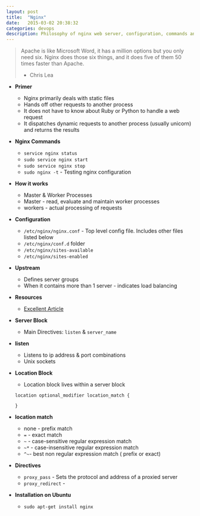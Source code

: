 ```yaml
---
layout: post
title:  "Nginx"
date:   2015-03-02 20:38:32
categories: devops
description: Philosophy of nginx web server, configuration, commands and operation
---
```

> Apache is like Microsoft Word, it has a million options but you only need six. Nginx does those six things, and it does five of them 50 times faster than Apache.
> - Chris Lea

* __Primer__
  * Nginx primarily deals with static files
  * Hands off other requests to another process
  * It does not have to know about Ruby or Python to handle a web request
  * It dispatches dynamic requests to another process (usually unicorn) and returns the results

* __Nginx Commands__
  * `service nginx status`
  * `sudo service nginx start`
  * `sudo service nginx stop`
  * `sudo nginx -t` - Testing nginx configuration

* __How it works__
  * Master & Worker Processes
  * Master - read, evaluate and maintain worker processes
  * workers - actual processing of requests

* __Configuration__
  * `/etc/nginx/nginx.conf` - Top level config file. Includes other files listed below
  * `/etc/nginx/conf.d` folder
  * `/etc/nginx/sites-available`
  * `/etc/nginx/sites-enabled`

* __Upstream__
  * Defines server groups
  * When it contains more than 1 server - indicates load balancing

* __Resources__
  * [Excellent Article](https://serversforhackers.com/getting-started-with-nginx)

* __Server Block__
  * Main Directives: `listen` & `server_name`

* __listen__
  * Listens to ip address & port combinations
  * Unix sockets

* __Location Block__
  * Location block lives within a server block
  ```
  location optional_modifier location_match {

  }
  ```

* __location match__
  * none - prefix match
  * `=` - exact match
  * `~` - case-sensitive regular expression match
  * `~*` - case-insensitive regular expression match
  * `^~`-  best non regular expression match ( prefix or exact)

* __Directives__
  * `proxy_pass` - Sets the protocol and address of a proxied server
  * `proxy_redirect` - 

* __Installation on Ubuntu__
  * `sudo apt-get install nginx`
